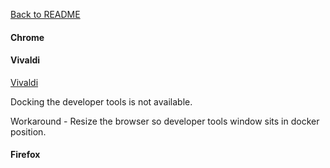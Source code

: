 [Back to README](README.md)
#### Chrome

#### Vivaldi
[Vivaldi](https://vivaldi.com)

Docking the developer tools is not available.

Workaround - Resize the browser so developer tools window sits in docker position.

#### Firefox



